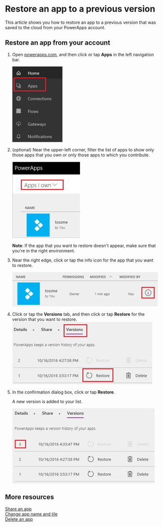 <properties
    pageTitle="Restore your app to a previous version | Microsoft PowerApps"
    description="Restore an app"
    services=""
    suite="powerapps"
    documentationCenter="na"
    authors="jamesol-msft"
    manager="anneta"
    editor=""
    tags=""
/>
<tags
    ms.service="powerapps"
    ms.devlang="na"
    ms.topic="article"
    ms.tgt_pltfrm="na"
    ms.workload="na"
    ms.date="10/16/2016"
    ms.author="jamesol"/>

# Restore an app to a previous version #
This article shows you how to restore an app to a previous version that was saved to the cloud from your PowerApps account.

## Restore an app from your account ##
1. Open [powerapps.com](https://web.powerapps.com), and then click or tap **Apps** in the left navigation bar.

	![](./media/restore-an-app/file-apps.png)

1. (optional) Near the upper-left corner, filter the list of apps to show only those apps that you own or only those apps to which you contribute.

	![](./media/delete-app/filter-list.png)

	**Note**: If the app that you want to restore doesn't appear, make sure that you're in the right environment.

1. Near the right edge, click or tap the info icon for the app that you want to restore.

	![](./media/delete-app/app-options.png)

1. Click or tap the **Versions** tab, and then click or tap **Restore** for the version that you want to restore.  
	![](./media/restore-an-app/restore-button.png)

1. In the confirmation dialog box, click or tap **Restore**.  

	A new version is added to your list.

	![](./media/restore-an-app/version-added.png)

## More resources ##
[Share an app](share-app.md)  
[Change app name and tile](set-name-tile.md)  
[Delete an app](delete-app.md)
